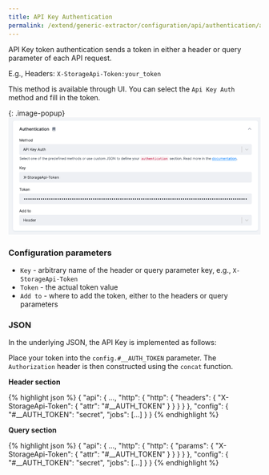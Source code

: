 ```yaml
---
title: API Key Authentication
permalink: /extend/generic-extractor/configuration/api/authentication/api_key/
---
```


API Key token authentication sends a token in either a header or query parameter of each API request.

E.g., Headers: `X-StorageApi-Token:your_token`

This method is available through UI. You can select the `Api Key Auth` method and fill in the token.

{: .image-popup}
![Api Key](/extend/generic-extractor/configuration/api/authentication/api_key.png)

### Configuration parameters

- `Key` - arbitrary name of the header or query parameter key, e.g., `X-StorageApi-Token`
- `Token` - the actual token value
- `Add to` - where to add the token, either to the headers or query parameters


### JSON

In the underlying JSON, the API Key is implemented as follows:

Place your token into the `config.#__AUTH_TOKEN` parameter. The `Authorization` header is then constructed using the `concat` function.

**Header section**

{% highlight json %}
{
    "api": {
        ...,
        "http": {
      "http": {
          "headers": {
            "X-StorageApi-Token": {
              "attr": "#__AUTH_TOKEN"
            }
          }
        }
      }
    },
    "config": {
       "#__AUTH_TOKEN": "secret",
       "jobs": [...]
    }
}
{% endhighlight %}


**Query section**

{% highlight json %}
{
    "api": {
        ...,
        "http": {
      "http": {
          "params": {
            "X-StorageApi-Token": {
              "attr": "#__AUTH_TOKEN"
            }
          }
        }
      }
    },
    "config": {
       "#__AUTH_TOKEN": "secret",
       "jobs": [...]
    }
}
{% endhighlight %}

